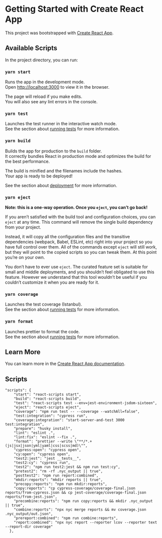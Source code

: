# Getting Started with Create React App

This project was bootstrapped with [Create React App](https://github.com/facebook/create-react-app).

## Available Scripts

In the project directory, you can run:

### `yarn start`

Runs the app in the development mode.\
Open [http://localhost:3000](http://localhost:3000) to view it in the browser.

The page will reload if you make edits.\
You will also see any lint errors in the console.

### `yarn test`

Launches the test runner in the interactive watch mode.\
See the section about [running tests](https://facebook.github.io/create-react-app/docs/running-tests) for more information.

### `yarn build`

Builds the app for production to the `build` folder.\
It correctly bundles React in production mode and optimizes the build for the best performance.

The build is minified and the filenames include the hashes.\
Your app is ready to be deployed!

See the section about [deployment](https://facebook.github.io/create-react-app/docs/deployment) for more information.

### `yarn eject`

**Note: this is a one-way operation. Once you `eject`, you can’t go back!**

If you aren’t satisfied with the build tool and configuration choices, you can `eject` at any time. This command will remove the single build dependency from your project.

Instead, it will copy all the configuration files and the transitive dependencies (webpack, Babel, ESLint, etc) right into your project so you have full control over them. All of the commands except `eject` will still work, but they will point to the copied scripts so you can tweak them. At this point you’re on your own.

You don’t have to ever use `eject`. The curated feature set is suitable for small and middle deployments, and you shouldn’t feel obligated to use this feature. However we understand that this tool wouldn’t be useful if you couldn’t customize it when you are ready for it.

### `yarn coverage`

Launches the test coverage (Istanbul).\
See the section about [running tests](https://facebook.github.io/create-react-app/docs/running-tests) for more information.

### `yarn format`

Launches prettier to format the code.\
See the section about [running tests](https://facebook.github.io/create-react-app/docs/running-tests) for more information.

## Learn More

You can learn more in the [Create React App documentation](https://facebook.github.io/create-react-app/docs/getting-started).

## Scripts

```
"scripts": {
    "start": "react-scripts start",
    "build": "react-scripts build",
    "test": "react-scripts test --env=jest-environment-jsdom-sixteen",
    "eject": "react-scripts eject",
    "coverage": "npm run test -- --coverage --watchAll=false",
    "test:integration": "cypress run",
    "coverage:integration": "start-server-and-test 3000 test:integration",
    "prepare": "husky install",
    "lint": "eslint .",
    "lint:fix": "eslint --fix .",
    "format": "prettier --write \"**/*.+(js|jsx|json|yml|yaml|css|scss|md)\"",
    "cypress:open": "cypress open",
    "cy:open": "cypress open",
    "test2:jest": "jest __tests__",
    "test2:cy": "cypress run",
    "test2": "npm run test2:jest && npm run test:cy",
    "pretest2": "rm -rf .nyc_output || true",
    "posttest2": "npm run report:combined",
    "mkdir:reports": "mkdir reports || true",
    "precopy:reports": "npm run mkdir:reports",
    "copy:reports": "cp cypress-coverage/coverage-final.json reports/from-cypress.json && cp jest-coverage/coverage-final.json reports/from-jest.json",
    "precombine:reports": "npm run copy:reports && mkdir .nyc_output || true",
    "combine:reports": "npx nyc merge reports && mv coverage.json .nyc_output/out.json",
    "prereport:combined": "npm run combine:reports",
    "report:combined": "npx nyc report --reporter lcov --reporter text --report-dir coverage"
  },
```
